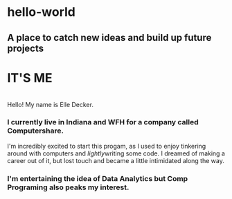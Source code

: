 # hello-world
## A place to catch new ideas and build up future projects


IT'S ME
===============
<br>Hello! My name is Elle Decker. </br>

### I currently live in Indiana and WFH for a company called Computershare. 
I'm incredibly excited to start this progam, as I used to enjoy tinkering around with computers and <i>lightly</i>writing some code. I dreamed of making a career out of it, but lost touch and became a little intimidated along the way. 

### I'm entertaining the idea of Data Analytics but Comp Programing also peaks my interest.

